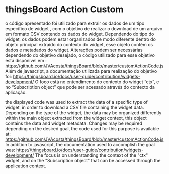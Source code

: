 # thingsBoard Action Custom
o código apresentado foi utilizado para extrair os dados de um tipo específico de widget , com o objetivo de realizar o download de um arquivo em formato CSV contendo os dados do widget. Dependendo do tipo do widget, os dados podem estar organizados de modo diferente dentro do objeto principal extraído do contexto do widget, esse objeto contém os dados e metadados do  widget.
Alterações podem ser necessárias dependendo do objetivo desejado, o código utilizado para esse objetivo está dispónivel em :
https://github.com/JVAcosta/thingsBoard/blob/master/customActionCode.js
	Além  de javascript, a documentação utilizada para realização do objetivo foi:
	https://thingsboard.io/docs/user-guide/contribution/widgets-development/
	O foco está no entendimento do contexto do widget “ctx”, e no “Subscription object” que pode ser acessado através do contexto da aplicação.


the displayed code was used to extract the data of a specific type of widget, in order to download a CSV file containing the widget data. Depending on the type of the widget, the data may be organized differently within the main object extracted from the widget context, this object contains the data and widget metadata.
Changes may be required depending on the desired goal, the code used for this purpose is available at:
https://github.com/JVAcosta/thingsBoard/blob/master/customActionCode.js
In addition to javascript, the documentation used to accomplish the goal was:
https://thingsboard.io/docs/user-guide/contribution/widgets-development/
The focus is on understanding the context of the "ctx" widget, and on the "Subscription object" that can be accessed through the application context.
